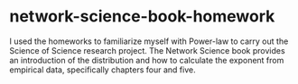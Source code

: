 # network-science-book-homework

I used the homeworks to familiarize myself with Power-law to carry out the Science of Science research project. The Network Science book provides an introduction of the distribution and how to calculate the exponent from empirical data, specifically chapters four and five.
